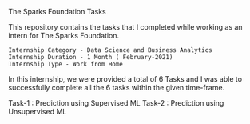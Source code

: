 The Sparks Foundation Tasks

This repository contains the tasks that I completed while working as an intern for The Sparks Foundation.

    Internship Category - Data Science and Business Analytics
    Internship Duration - 1 Month ( February-2021)
    Internship Type - Work from Home
In this internship, we were provided a total of 6 Tasks and I was able to successfully complete all the 6 tasks within the given time-frame.

 Task-1 : Prediction using Supervised ML
 Task-2 : Prediction using Unsupervised ML
